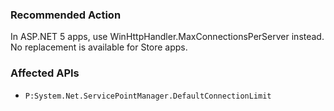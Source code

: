 ### Recommended Action
In ASP.NET 5 apps, use WinHttpHandler.MaxConnectionsPerServer instead. No replacement is available for Store apps.

### Affected APIs
* `P:System.Net.ServicePointManager.DefaultConnectionLimit`
